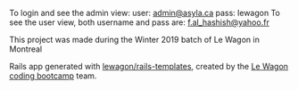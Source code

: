 To login and see the admin view: user: admin@asyla.ca   pass: lewagon
To see the user view, both username and pass are: f.al_hashish@yahoo.fr

This project was made during the Winter 2019 batch of Le Wagon in Montreal

Rails app generated with [lewagon/rails-templates](https://github.com/lewagon/rails-templates), created by the [Le Wagon coding bootcamp](https://www.lewagon.com) team.
